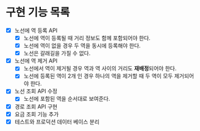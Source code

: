 # 구현 기능 목록

- [x] 노선에 역 등록 API
    - [x] 노선에 역이 등록될 때 거리 정보도 함께 포함되어야 한다.
    - [x] 노선에 역이 없을 경우 두 역을 동시에 등록해야 한다.
    - [x] 노선은 갈래길을 가질 수 없다.

- [x] 노선에 역 제거 API
    - [x] 노선에서 역이 제거될 경우 역과 역 사이의 거리도 **재배정**되어야 한다.
    - [x] 노선에 등록된 역이 2개 인 경우 하나의 역을 제거할 때 두 역이 모두 제거되어야 한다.

- [x] 노선 조회 API 수정
    - [x] 노선에 포함된 역을 순서대로 보여준다.

- [x] 경로 조회 API 구현
- [x] 요금 조회 기능 추가
- [x] 테스트와 프로덕션 데이터 베이스 분리